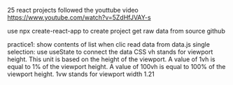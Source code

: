 25 react projects followed the youttube video 
https://www.youtube.com/watch?v=5ZdHfJVAY-s

use npx create-react-app to create project
get raw data from source github

practice1: show contents of list when clic
    read data from data.js
    single selection:
        use useState to connect the data
    CSS 
        vh stands for viewport height. This unit is based on the height of the viewport. A value of 1vh is equal to 1% of the viewport height. A value of 100vh is equal to 100% of the viewport height. 1vw stands for viewport width
1.21